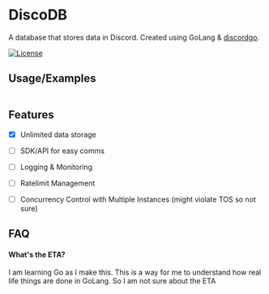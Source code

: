 # DiscoDB
A database that stores data in Discord. Created using GoLang & [discordgo](https://github.com/bwmarrin/discordgo).

[![License](https://img.shields.io/github/license/vineshgh/DiscoDB)](https://img.shields.io/github/license/vineshgh/DiscoDB/LICENSE)


## Usage/Examples
```golang
```

## Features
- [x] Unlimited data storage
- [ ] SDK/API for easy comms
- [ ] Logging & Monitoring
- [ ] Ratelimit Management
- [ ] Concurrency Control with Multiple Instances (might violate TOS so not sure)


## FAQ
#### What's the ETA?
I am learning Go as I make this. This is a way for me to understand how real life things are done in GoLang. So I am not sure about the ETA